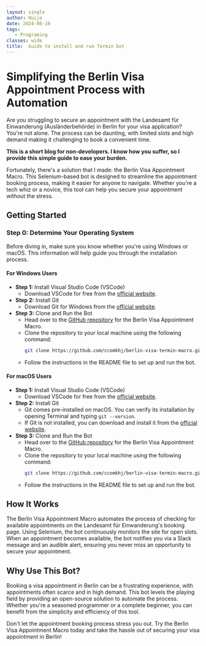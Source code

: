 ```yaml
---
layout: single
author: Huijo
date: 2024-06-10
tags:
   - Programing
classes: wide
title:  Guide to install and run Termin bot
---
```

# Simplifying the Berlin Visa Appointment Process with Automation

Are you struggling to secure an appointment with the Landesamt für Einwanderung (Ausländerbehörde) in Berlin for your visa application? You're not alone. The process can be daunting, with limited slots and high demand making it challenging to book a convenient time.

**This is a short blog for non-developers. I know how you suffer, so I provide this simple guide to ease your burden.**

Fortunately, there's a solution that I made: the Berlin Visa Appointment Macro. This Selenium-based bot is designed to streamline the appointment booking process, making it easier for anyone to navigate. Whether you're a tech whiz or a novice, this tool can help you secure your appointment without the stress.

## Getting Started

### Step 0: Determine Your Operating System

Before diving in, make sure you know whether you're using Windows or macOS. This information will help guide you through the installation process.

#### For Windows Users
- **Step 1:** Install Visual Studio Code (VSCode)
  - Download VSCode for free from the [official website](https://code.visualstudio.com/Download).
- **Step 2:** Install Git
  - Download Git for Windows from the [official website](https://git-scm.com/download/win).
- **Step 3:** Clone and Run the Bot
  - Head over to the [GitHub repository](https://github.com/ccomkhj/berlin-visa-termin-macro) for the Berlin Visa Appointment Macro.
  - Clone the repository to your local machine using the following command:
    ```bash
    git clone https://github.com/ccomkhj/berlin-visa-termin-macro.git
    ```
  - Follow the instructions in the README file to set up and run the bot.

#### For macOS Users
- **Step 1:** Install Visual Studio Code (VSCode)
  - Download VSCode for free from the [official website](https://code.visualstudio.com/Download).
- **Step 2:** Install Git
  - Git comes pre-installed on macOS. You can verify its installation by opening Terminal and typing `git --version`.
  - If Git is not installed, you can download and install it from the [official website](https://git-scm.com/download/mac).
- **Step 3:** Clone and Run the Bot
  - Head over to the [GitHub repository](https://github.com/ccomkhj/berlin-visa-termin-macro) for the Berlin Visa Appointment Macro.
  - Clone the repository to your local machine using the following command:
    ```bash
    git clone https://github.com/ccomkhj/berlin-visa-termin-macro.git
    ```
  - Follow the instructions in the README file to set up and run the bot.

## How It Works

The Berlin Visa Appointment Macro automates the process of checking for available appointments on the Landesamt für Einwanderung's booking page. Using Selenium, the bot continuously monitors the site for open slots. When an appointment becomes available, the bot notifies you via a Slack message and an audible alert, ensuring you never miss an opportunity to secure your appointment.

## Why Use This Bot?

Booking a visa appointment in Berlin can be a frustrating experience, with appointments often scarce and in high demand. This bot levels the playing field by providing an open-source solution to automate the process. Whether you're a seasoned programmer or a complete beginner, you can benefit from the simplicity and efficiency of this tool.

Don't let the appointment booking process stress you out. Try the Berlin Visa Appointment Macro today and take the hassle out of securing your visa appointment in Berlin!